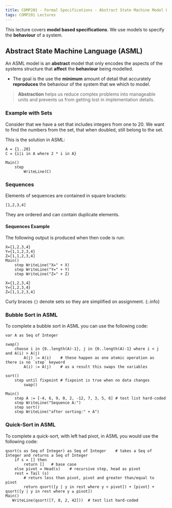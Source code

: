 ```yaml
---
title: COMP201 - Formal Specifications - Abstract State Machine Model Language (ASML)
tags: COMP201 Lectures
---
```

This lecture covers **model based specifications**. We use models to specify the **behaviour** of a system.

## Abstract State Machine Language (ASML)
An ASML model is an **abstract** model that only encodes the aspects of the systems structure that **affect** the **behaviour** being modelled.

* The goal is the use the **minimum** amount of detail that accurately **reproduces** the behaviour of the system that we which to model. 

> **Abstraction** helps us reduce complex problems into manageable units and prevents us from getting lost in implementation details.

### Example with Sets
Consider that we have a set that includes integers from one to 20. We want to find the numbers from the set, that when doubled, still belong to the set.

This is the solution in ASML:

```
A = {1..20}
C = {i|i in A where 2 * i in A}

Main()
	step
		WriteLine(C)
```

### Sequences
Elements of sequences are contained in square brackets:

```
[1,2,3,4]
```

They are ordered and can contain duplicate elements.

#### Sequences Example
The following output is produced when then code is run:

```
X={1,2,3,4}
Y={1,1,2,3,4}
Z=[1,1,2,3,4]
Main()
	step WriteLine("X=" + X)
	step WriteLine("Y=" + Y)
	step WriteLine("Z=" + Z)
```

```
X={1,2,3,4}
Y={1,2,3,4}
Z=[1,1,2,3,4]
```

Curly braces `{}` denote sets so they are simplified on assignment.
{:.info}

### Bubble Sort in ASML
To complete a bubble sort in ASML you can use the following code:

```
var A as Seq of Integer

swap()
	choose i in {0..length(A)-1}, j in {0..length(A)-1} where i < j and A(i) > A(j)
		A(j) := A(i)	# these happen as one atomic operation as there is no `step` keyword
		A(i) := A(j)	# as a result this swaps the variables

sort()
	step until fixpoint	# fixpoint is true when no data changes
		swap()

Main()
	step A := [-4, 6, 9, 0, 2, -12, 7, 3, 5, 6]	# test list hard-coded 
	step WriteLine("Sequence A:")
	step sort()
	step WriteLine("after sorting:" + A")
```

### Quick-Sort in ASML
To complete a quick-sort, with left had pivot, in ASML you would use the following code:

```
qsort(s as Seq of Integer) as Seq of Integer	# takes a Seq of Integer and returns a Seq of Integer
	if s = [] then
		return []	# base case
	else pivot = Head(s)	# recursive step, head as pivot
	rest = Tail (s)
		# return less than pivot, pivot and greater than/equal to pivot
		return qsort([y | y in rest where y < pivot]) + [pivot] + qsort([y | y in rest where y ≥ pivot])
Main() 
   WriteLine(qsort([7, 8, 2, 42]))	# test list hard-coded
	
```